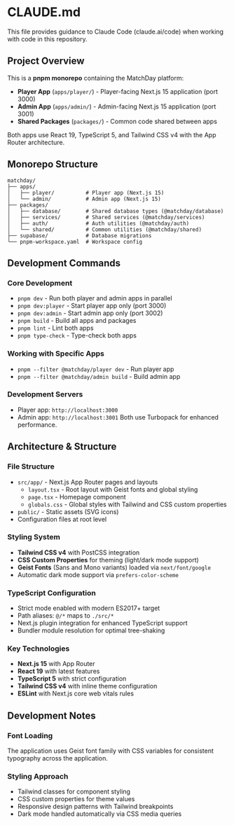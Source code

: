 # CLAUDE.md

This file provides guidance to Claude Code (claude.ai/code) when working with code in this repository.

## Project Overview

This is a **pnpm monorepo** containing the MatchDay platform:
- **Player App** (`apps/player/`) - Player-facing Next.js 15 application (port 3000)
- **Admin App** (`apps/admin/`) - Admin-facing Next.js 15 application (port 3001)
- **Shared Packages** (`packages/`) - Common code shared between apps

Both apps use React 19, TypeScript 5, and Tailwind CSS v4 with the App Router architecture.

## Monorepo Structure

```
matchday/
├── apps/
│   ├── player/          # Player app (Next.js 15)
│   └── admin/           # Admin app (Next.js 15)
├── packages/
│   ├── database/        # Shared database types (@matchday/database)
│   ├── services/        # Shared services (@matchday/services)
│   ├── auth/            # Auth utilities (@matchday/auth)
│   └── shared/          # Common utilities (@matchday/shared)
├── supabase/            # Database migrations
└── pnpm-workspace.yaml  # Workspace config
```

## Development Commands

### Core Development
- `pnpm dev` - Run both player and admin apps in parallel
- `pnpm dev:player` - Start player app only (port 3000)
- `pnpm dev:admin` - Start admin app only (port 3002)
- `pnpm build` - Build all apps and packages
- `pnpm lint` - Lint both apps
- `pnpm type-check` - Type-check both apps

### Working with Specific Apps
- `pnpm --filter @matchday/player dev` - Run player app
- `pnpm --filter @matchday/admin build` - Build admin app

### Development Servers
- Player app: `http://localhost:3000`
- Admin app: `http://localhost:3001`
Both use Turbopack for enhanced performance.

## Architecture & Structure

### File Structure
- `src/app/` - Next.js App Router pages and layouts
  - `layout.tsx` - Root layout with Geist fonts and global styling
  - `page.tsx` - Homepage component
  - `globals.css` - Global styles with Tailwind and CSS custom properties
- `public/` - Static assets (SVG icons)
- Configuration files at root level

### Styling System
- **Tailwind CSS v4** with PostCSS integration
- **CSS Custom Properties** for theming (light/dark mode support)
- **Geist Fonts** (Sans and Mono variants) loaded via `next/font/google`
- Automatic dark mode support via `prefers-color-scheme`

### TypeScript Configuration
- Strict mode enabled with modern ES2017+ target
- Path aliases: `@/*` maps to `./src/*`
- Next.js plugin integration for enhanced TypeScript support
- Bundler module resolution for optimal tree-shaking

### Key Technologies
- **Next.js 15** with App Router
- **React 19** with latest features
- **TypeScript 5** with strict configuration
- **Tailwind CSS v4** with inline theme configuration
- **ESLint** with Next.js core web vitals rules

## Development Notes

### Font Loading
The application uses Geist font family with CSS variables for consistent typography across the application.

### Styling Approach
- Tailwind classes for component styling
- CSS custom properties for theme values
- Responsive design patterns with Tailwind breakpoints
- Dark mode handled automatically via CSS media queries
